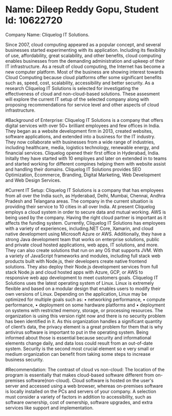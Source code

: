 # Name: Dileep Reddy Gopu, Student Id: 10622720
Company Name: Cliquelog IT Solutions.

Since 2007, cloud computing appeared as a popular concept, and several businesses started experimenting with its application. Including its flexibility of use, affordability, great scalability, and other benefits, cloud computing enables businesses from the demanding administration and upkeep of their IT infrastructure. As a result of cloud computing, the Internet has become a new computer platform. Most of the business are showing interest towards Cloud Computing because cloud platforms offer some significant benefits such as, speed, cost, scalability, accessibility and better security. As a research Cliquelog IT Solutions is selected for investigating the effectiveness of cloud and non-cloud-based solutions. These assesment will explore the current IT setup of the selected company along with proposing recommendations for service level and other aspects of cloud infrastructure.

#Background of Enterprise:
Cliquelog IT Solutions is a company that offers digital services with over 50+ brilliant employees and few offices in India. 
They began as a website development firm in 2013, created websites, software applications, and extended into a business for the IT industry. 
They now collaborate with businesses from a wide range of industries, including healthcare, media, logistics technology, renewable energy, and financial services.
Cliquelog opened their first office in Hyderabad, India. Initally they have started with 10 employes and later on extended in to teams and started working for different compines helping them with website assist and handling their domains.
Cliquelog IT Solutions provides SEO Optimization, Ecommerce, Branding, Digital Marketing, Web Development and Web Design Services.

#Current IT Setup:
Cliquelog IT Solutions is a company that has employees from all over the India such, as Hyderabad, Delhi, Mumbai, Chennai, Andhra Pradesh and Telangana areas. The company in the current situation is providing their service to 10 cities in all over India. At present Cliquelog employs a cloud system in order to secure data and mutual working. AWS is being used by the company. Having the right cloud partner is important as it affects the funding system. Currently, Cliquelog IT Solutions has employees with a variety of experiences, including.NET Core, Xamarin, and cloud native development using Microsoft Azure or AWS. Additionally, they have a strong Java development team that works on enterprise solutions, public and private cloud hosted applications, web apps, IT solutions, and more. They can also create solutions that run on any OS that supports JVM.
With a variety of JavaScript frameworks and modules, including full stack web products built with Node.js, their developers create native frontend solutions. They also deploy their Node.js development services from full stack Node.js and cloud hosted apps with Azure, GCP, or AWS to responsive web app development to meet customers goals. 
Cliquelog IT Solutions uses the latest operating system of Linux. Linux is extremely flexible and based on a modular design that enables users to modify their own versions of Linux. Depending on the application, Linux may be optimized for multiple goals such as:
•	networking performance, 
•	compute performance, 
•	deployment on some hardware platforms and 
•	deployment on systems with restricted memory, storage, or processing resources.
The organization is using this version right now and there is no security problem has been identified in it. As this organization handles a significant quantity of client’s data, the privacy element is a great problem for them that is why antivirus software is important to put in the operating system. Being informed about those is essential because security and informational elements change daily, and data loss could result from an out-of-date system. Security is the second most crucial element so e very small or medium organization can benefit from taking some steps to increase business security.

#Recommendation: 
The contrast of cloud vs non-cloud:
The location of the program is essentially that makes cloud-based software different from on-premises software(non-cloud). 
Cloud software is hosted on the user's server and accessed using a web browser, whereas on-premises software is locally installed on the PCs and servers of your company. A selection must consider a variety of factors in addition to accessibility, such as software ownership, cost of ownership, software upgrades, and extra services like support and implementation.
